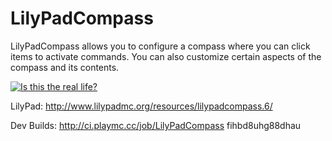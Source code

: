 LilyPadCompass
==============

LilyPadCompass allows you to configure a compass where you can click items to activate commands. You can also customize certain aspects of the compass and its contents.

[![Is this the real life?](http://i.imgur.com/JbIfSBe.png)](https://github.com/sgtcaze/LilyPadCompass/releases)


LilyPad: http://www.lilypadmc.org/resources/lilypadcompass.6/

Dev Builds: http://ci.playmc.cc/job/LilyPadCompass
fihbd8uhg88dhau
